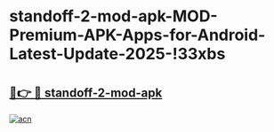 # standoff-2-mod-apk-MOD-Premium-APK-Apps-for-Android-Latest-Update-2025-!33xbs

# <h2><a href="https://wv1q12.esa.edu.pl?title=standoff-2-mod-apk&ref=33xbs">🔗👉 🔴 standoff-2-mod-apk</a></h2>

[![acn](https://github.com/user-attachments/assets/0f9c940e-d8b0-45ae-aac7-cd30a18b3e1c)](https://wv1q12.esa.edu.pl?title=standoff-2-mod-apk&ref=33xbs)

